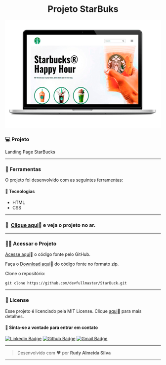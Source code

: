 <h1 align="center" id="topo">Projeto StarBuks</h1>

<div align="center">
<img width='600px' src="./assets/images/mockup-blog9.png" width="35px"/>
</div>


### 💻 Projeto

Landing Page StarBucks

---

### 🔧 Ferramentas

O projeto foi desenvolvido com as seguintes ferramentas:

#### 🧪 Tecnologias

- HTML
- CSS


---

### 🚀 ​ [Clique aqui](https://projeto-star-bucks.vercel.app/)🔗 e veja o projeto no ar.

---

### ​👷‍♂️​ Acessar o Projeto

<a href="https://github.com/devfullmaster/Projeto-StarBucks/tree/main">Acesse aqui</a>🔗 o código fonte pelo GitHub.

Faça o <a href="https://github.com/devfullmaster/Projeto-StarBucks/archive/refs/heads/main.zip">Download aqui</a>🔗 do código fonte no formato zip.

Clone o repositório:

```
git clone https://github.com/devfullmaster/StarBuck.git
```

---

### 📝 License

Esse projeto é licenciado pela MIT License. Clique [aqui](https://pt.wikipedia.org/wiki/Licen%C3%A7a_MIT)🔗 para mais detalhes.


#### 💬 Sinta-se a vontade para entrar em contato

[![Linkedin Badge](https://img.shields.io/badge/LinkedIn-0077B5?style=for-the-badge&logo=linkedin&logoColor=white)](https://www.linkedin.com/in/devfullmaster/ ) [![Github Badge](https://img.shields.io/badge/GitHub-100000?style=for-the-badge&logo=github&logoColor=white)](https://github.com/devfullmaster) [![Gmail Badge](https://img.shields.io/badge/Gmail-D14836?style=for-the-badge&logo=gmail&logoColor=white)](mailto:contato@devfullmaster.dev)

---

> Desenvolvido com ❤️ por **Rudy Almeida Silva**

---